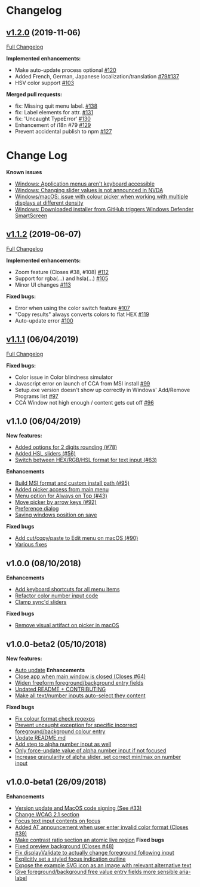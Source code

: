# Changelog

## [v1.2.0](https://github.com/ThePacielloGroup/CCAe/tree/v1.2.0) (2019-11-06)

[Full Changelog](https://github.com/ThePacielloGroup/CCAe/compare/v1.1.2...v1.2.0)

**Implemented enhancements:**

- Make auto-update process optional [\#120](https://github.com/ThePacielloGroup/CCAe/issues/120)
- Added French, German, Japanese localization/translation [\#79](https://github.com/ThePacielloGroup/CCAe/issues/79)[\#137](https://github.com/ThePacielloGroup/CCAe/issues/137)
- HSV color support [\#103](https://github.com/ThePacielloGroup/CCAe/issues/103)

**Merged pull requests:**

- fix: Missing quit menu label. [\#138](https://github.com/ThePacielloGroup/CCAe/pull/138)
- fix: Label elements for attr. [\#131](https://github.com/ThePacielloGroup/CCAe/pull/131)
- fix: 'Uncaught TypeError' [\#130](https://github.com/ThePacielloGroup/CCAe/pull/130)
- Enhancement of i18n \#79 [\#129](https://github.com/ThePacielloGroup/CCAe/pull/129)
- Prevent accidental publish to npm [\#127](https://github.com/ThePacielloGroup/CCAe/pull/127)

# Change Log

**Known issues**
- [Windows: Application menus aren't keyboard accessible](https://github.com/ThePacielloGroup/CCAe/issues/49)
- [Windows: Changing slider values is not announced in NVDA](https://github.com/ThePacielloGroup/CCAe/issues/37)
- [Windows/macOS: issue with colour picker when working with multiple displays at different density](https://github.com/ThePacielloGroup/CCAe/issues/54)
- [Windows: Downloaded installer from GitHub triggers Windows Defender SmartScreen](https://github.com/ThePacielloGroup/CCAe/issues/66)

## [v1.1.2](https://github.com/ThePacielloGroup/CCAe/tree/v1.1.2) (2019-06-07)
[Full Changelog](https://github.com/ThePacielloGroup/CCAe/compare/v1.1.1...v1.1.2)

**Implemented enhancements:**

- Zoom feature \(Closes \#38, \#108\) [\#112](https://github.com/ThePacielloGroup/CCAe/pull/112)
- Support for rgba\(...\) and hsla\(...\) [\#105](https://github.com/ThePacielloGroup/CCAe/issues/105)
- Minor UI changes [\#113](https://github.com/ThePacielloGroup/CCAe/issues/113)

**Fixed bugs:**

- Error when using the color switch feature [\#107](https://github.com/ThePacielloGroup/CCAe/issues/107)
- "Copy results" always converts colors to flat HEX [\#119](https://github.com/ThePacielloGroup/CCAe/issues/119)
- Auto-update error [\#100](https://github.com/ThePacielloGroup/CCAe/issues/100)

## [v1.1.1](https://github.com/ThePacielloGroup/CCAe/tree/v1.1.1) (06/04/2019)

[Full Changelog](https://github.com/ThePacielloGroup/CCAe/compare/v1.1.0...v1.1.1)

**Fixed bugs:**

- Color issue in Color blindness simulator
- Javascript error on launch of CCA from MSI install [\#99](https://github.com/ThePacielloGroup/CCAe/issues/99)
- Setup.exe version doesn't show up correctly in Windows' Add/Remove Programs list [\#97](https://github.com/ThePacielloGroup/CCAe/issues/97)
- CCA Window not high enough / content gets cut off [\#96](https://github.com/ThePacielloGroup/CCAe/issues/96)

## v1.1.0 (06/04/2019)
**New features:**
- [Added options for 2 digits rounding (#78)](https://github.com/ThePacielloGroup/CCAe/commit/434368fcc4d9e6f4034f957aa517fa4e89b34384)
- [Added HSL sliders (#56)](https://github.com/ThePacielloGroup/CCAe/commit/eadfcbb95c5c504d59abd45d792d781bea480b02)
- [Switch between HEX/RGB/HSL format for text input (#63)](https://github.com/ThePacielloGroup/CCAe/commit/a4e92231fd8646fc0445db372682a9a8314ddad5)

**Enhancements**
- [Build MSI format and custom install path (#95)](https://github.com/ThePacielloGroup/CCAe/commit/34d8000586aa4ae31b2f406bb9ad84bf93da19c4)
- [Added picker access from main menu](https://github.com/ThePacielloGroup/CCAe/commit/a65001dcca8221352e77fe2d00d131ac6c4840c9)
- [Menu option for Always on Top (#43)](https://github.com/ThePacielloGroup/CCAe/commit/8613f5887da34eb9bc9962cb4610acc5b6efb7c5)
- [Move picker by arrow keys (#92)](https://github.com/ThePacielloGroup/CCAe/commit/a60833f1a95d87180b022de480cde0aa7e40c130)
- [Preference dialog](https://github.com/ThePacielloGroup/CCAe/commit/53116f3eb9366dc9fa780194442a591b0a2d82e1)
- [Saving windows position on save](https://github.com/ThePacielloGroup/CCAe/commit/dd74afa88b918bc45ef7dd75b81cea2c55cb22a6)

**Fixed bugs**
- [Add cut/copy/paste to Edit menu on macOS (#90)](https://github.com/ThePacielloGroup/CCAe/commit/edd70683ed57cf328f61420682f73f6767447c73)
- [Various fixes](https://github.com/ThePacielloGroup/CCAe/commit/803560ee2cf5d25fbbf354ec2ff0e14fdf327857)

## v1.0.0 (08/10/2018)
**Enhancements**
- [Add keyboard shortcuts for all menu items](https://github.com/ThePacielloGroup/CCAe/commit/75a5b4955b7061888bc01b46b8ecca3b018ce50c)
- [Refactor color number input code](https://github.com/ThePacielloGroup/CCAe/commit/c817604eca8068d125e25b175a6c59b185bc195f)
- [Clamp sync'd sliders](https://github.com/ThePacielloGroup/CCAe/commit/835e2d6a0ef143ffd614d84a5184db9926afacfc)

**Fixed bugs**
- [Remove visual artifact on picker in macOS](https://github.com/ThePacielloGroup/CCAe/commit/6383c1a0f963c4f690dba0fb5ad889451af42416)

## v1.0.0-beta2 (05/10/2018)
**New features:**
- [Auto update](https://github.com/ThePacielloGroup/CCAe/commit/57f8d6a422cdafe33370182d9317c12b61804102)
**Enhancements**
- [Close app when main window is closed (Closes #64)](https://github.com/ThePacielloGroup/CCAe/commit/eb61988f462db9f8c6770ce3933046e4226b31bf)
- [Widen freeform foreground/background entry fields](https://github.com/ThePacielloGroup/CCAe/commit/30b26f197afaaad24e5a3d6535baa4df965d5545)
- [Updated README + CONTRIBUTING](https://github.com/ThePacielloGroup/CCAe/commit/d28eb30f90baf9b7e4623b398565f1d8a1c37564)
- [Make all text/number inputs auto-select they content](https://github.com/ThePacielloGroup/CCAe/commit/34bbd5f7e194f9a4bad62da3488042644ab3bc6b)

**Fixed bugs**
- [Fix colour format check regexps](https://github.com/ThePacielloGroup/CCAe/commit/158b7f32220091e0dbfd4d19dbaba626aff8ea6a)
- [Prevent uncaught exception for specific incorrect foreground/background colour entry](https://github.com/ThePacielloGroup/CCAe/commit/1b225aeaba0136cf79da36e8a3c6091b9838960e)
- [Update README.md](https://github.com/ThePacielloGroup/CCAe/commit/f8ee06562a8b87b4f6852cb9552cf687ba920e7a)
- [Add step to alpha number input as well](https://github.com/ThePacielloGroup/CCAe/commit/838d0e0dda4eaf724577fb50c1a6a693147119c0)
- [Only force-update value of alpha number input if not focused](https://github.com/ThePacielloGroup/CCAe/commit/293f3a1934a45319e49244f3017cf5d51dfddbdf)
- [Increase granularity of alpha slider, set correct min/max on number input](https://github.com/ThePacielloGroup/CCAe/commit/544f3dd74376e598a2e86820033678797b6757c9)

## v1.0.0-beta1 (26/09/2018)

**Enhancements**
- [Version update and MacOS code signing (See #33)](https://github.com/ThePacielloGroup/CCAe/commit/ca0408675ea3134088d38abc47f25560abe0fc6f)
- [Change WCAG 2.1 section](https://github.com/ThePacielloGroup/CCAe/commit/a64266049e168cdaa0024b238e7d268c7dedbb2a)
- [Focus text input contents on focus](https://github.com/ThePacielloGroup/CCAe/commit/5ed33fb9925d17d583995dbe66e35fef8a763dba)
- [Added AT announcement when user enter invalid color format (Closes #39)](https://github.com/ThePacielloGroup/CCAe/commit/0b12a3463c82b5166a3ff8202893232f02b8bdaa)
- [Make contrast ratio section an atomic live region](https://github.com/ThePacielloGroup/CCAe/commit/8b3e3ebb11bf8d87526615afca8a807f5ffd4aec)
**Fixed bugs**
- [Fixed preview background (Closes #48)](https://github.com/ThePacielloGroup/CCAe/commit/8dcd558a1c9b02af6661b96f167b4eb5e3b548b0)
- [Fix displayValidate to actually change foreground following input](https://github.com/ThePacielloGroup/CCAe/commit/ae38b872257909fb3519cb4811ddf3126881bf58)
- [Explicitly set a styled focus indication outline](https://github.com/ThePacielloGroup/CCAe/commit/ea0a06bb730dc867b3300036434728bc4e0dccb6)
- [Expose the example SVG icon as an image with relevant alternative text](https://github.com/ThePacielloGroup/CCAe/commit/0f75d9fbd69bd01d0effc12d1998221024f4e1d5)
- [Give foreground/background free value entry fields more sensible aria-label](https://github.com/ThePacielloGroup/CCAe/commit/1dfea9435b0c982104f0f1390cc295b0f8f560ed)
